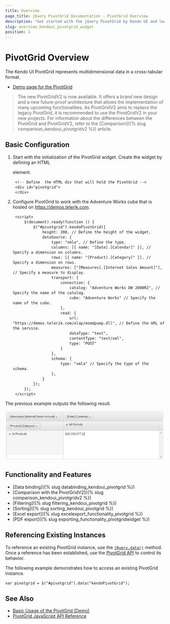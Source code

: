 ```yaml
---
title: Overview
page_title: jQuery PivotGrid Documentation - PivotGrid Overview
description: "Get started with the jQuery PivotGrid by Kendo UI and learn how to create and configure the widget."
slug: overview_kendoui_pivotgrid_widget
position: 1
---
```


# PivotGrid Overview

The Kendo UI PivotGrid represents multidimensional data in a cross-tabular format.

* [Demo page for the PivotGrid](https://demos.telerik.com/kendo-ui/pivotgrid/index)

> Тhe new PivotGridV2 is now available. It offers a brand new design and a new future-proof architecture that allows the implementation of many upcoming functionalities. As PivotGridV2 aims to replace the legacy PivotGrid, it is recommended to use the PivotGridV2 in your new projects. For information about the differences between the PivotGrid and PivotGridV2, refer to the [Comparison]({% slug comparison_kendoui_pivotgridv2 %}) article.

## Basic Configuration

1. Start with the initialization of the PivotGrid widget. Create the widget by defining an HTML <div> element.

		<!-- Define	 the HTML div that will hold the PivotGrid -->
		<div id="pivotgrid">
		</div>

2. Configure PivotGrid to work with the Adventure Works cube that is hosted on https://demos.telerik.com.

        <script>
        	$(document).ready(function () {
            	$("#pivotgrid").kendoPivotGrid({
					height: 200, // Define the height of the widget.
					dataSource: {
						type: "xmla", // Define the type.
						columns: [{ name: "[Date].[Calendar]" }], // Specify a dimension on columns.
						rows: [{ name: "[Product].[Category]" }], // Specify a dimension on rows.
						measures: ["[Measures].[Internet Sales Amount]"], // Specify a measure to display.
						transport: {
                            connection: {
                                catalog: "Adventure Works DW 2008R2", // Specify the name of the catalog.
                                cube: "Adventure Works" // Specify the name of the cube.
                            },
                            read: {
                                url: "https://demos.telerik.com/olap/msmdpump.dll", // Define the URL of the service.
                                dataType: "text",
                                contentType: "text/xml",
                                type: "POST"
                            }
                        },
						schema: {
                            type: "xmla" // Specify the type of the schema.
                        },
					}
				});
        	});
    	</script>

The previous example outputs the following result.

![Kendo UI for jQuery A sample Kendo UI PivotGrid](../../../images/pivotgrid.png)

## Functionality and Features

* [Data binding]({% slug databinding_kendoui_pivotgrid %})
* [Comparison with the PivotGridV2]({% slug comparison_kendoui_pivotgridv2 %})
* [Filtering]({% slug filtering_kendoui_pivotgrid %})
* [Sorting]({% slug sorting_kendoui_pivotgrid %})
* [Excel export]({% slug excelexport_functionality_pivotgrid %})
* [PDF export]({% slug exporting_functionality_pivotgridwidget %})

## Referencing Existing Instances

To reference an existing PivotGrid instance, use the [`jQuery.data()`](https://api.jquery.com/jQuery.data/) method. Once a reference has been established, use the [PivotGrid API](/api/web/pivotgrid) to control its behavior.

The following example demonstrates how to access an existing PivotGrid instance.

    var pivotgrid = $("#pivotgrid").data("kendoPivotGrid");

## See Also

* [Basic Usage of the PivotGrid (Demo)](https://demos.telerik.com/kendo-ui/pivotgrid/index)
* [PivotGrid JavaScript API Reference](/api/javascript/ui/pivotgrid)
